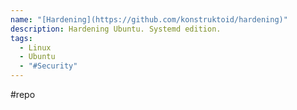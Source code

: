 ```yaml
---
name: "[Hardening](https://github.com/konstruktoid/hardening)"
description: Hardening Ubuntu. Systemd edition.
tags:
  - Linux
  - Ubuntu
  - "#Security"
---
```

#repo